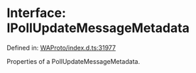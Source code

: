 # Interface: IPollUpdateMessageMetadata

Defined in: [WAProto/index.d.ts:31977](https://github.com/Fokusdotid/bail/blob/c270ba4454f95d50cec87a9d90b03360fac7058e/WAProto/index.d.ts#L31977)

Properties of a PollUpdateMessageMetadata.
